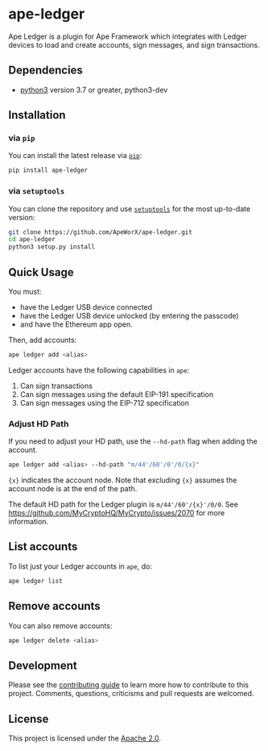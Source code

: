 # ape-ledger

Ape Ledger is a plugin for Ape Framework which integrates with Ledger devices 
to load and create accounts, sign messages, and sign transactions.

## Dependencies

* [python3](https://www.python.org/downloads) version 3.7 or greater, python3-dev

## Installation

### via `pip`

You can install the latest release via [`pip`](https://pypi.org/project/pip/):

```bash
pip install ape-ledger
```

### via `setuptools`

You can clone the repository and use [`setuptools`](https://github.com/pypa/setuptools) for the most up-to-date version:

```bash
git clone https://github.com/ApeWorX/ape-ledger.git
cd ape-ledger
python3 setup.py install
```

## Quick Usage

You must:

* have the Ledger USB device connected
* have the Ledger USB device unlocked (by entering the passcode)
* and have the Ethereum app open.

Then, add accounts:

```bash
ape ledger add <alias>
```

Ledger accounts have the following capabilities in `ape`:

1. Can sign transactions
2. Can sign messages using the default EIP-191 specification
3. Can sign messages using the EIP-712 specification

### Adjust HD Path

If you need to adjust your HD path, use the `--hd-path` flag when adding the account.

```bash
ape ledger add <alias> --hd-path "m/44'/60'/0'/0/{x}"
```

`{x}` indicates the account node. Note that excluding `{x}` assumes the account node is at the end
of the path.

The default HD path for the Ledger plugin is `m/44'/60'/{x}'/0/0`.
See https://github.com/MyCryptoHQ/MyCrypto/issues/2070 for more information.

## List accounts

To list just your Ledger accounts in `ape`, do:

```bash
ape ledger list
```

## Remove accounts

You can also remove accounts:

```bash
ape ledger delete <alias>
```

## Development

Please see the [contributing guide](CONTRIBUTING.md) to learn more how to contribute to this project.
Comments, questions, criticisms and pull requests are welcomed.

## License

This project is licensed under the [Apache 2.0](LICENSE).
